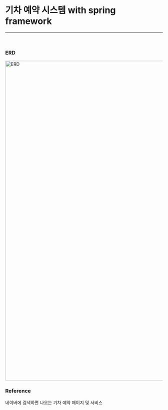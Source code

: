 # 기차 예약 시스템 with spring framework
---
<br>

### ERD
<img width="1023" alt="ERD" src="https://user-images.githubusercontent.com/95601414/193593894-c55ff239-8494-42dd-8731-25c656e57d00.png">
<br>

### Reference
네이버에 검색하면 나오는 기차 예약 페이지 및 서비스
